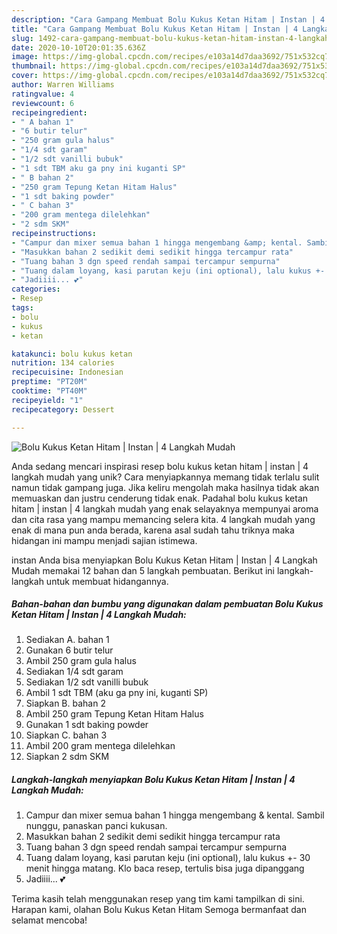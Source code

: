 ```yaml
---
description: "Cara Gampang Membuat Bolu Kukus Ketan Hitam | Instan | 4 Langkah Mudah, Sempurna"
title: "Cara Gampang Membuat Bolu Kukus Ketan Hitam | Instan | 4 Langkah Mudah, Sempurna"
slug: 1492-cara-gampang-membuat-bolu-kukus-ketan-hitam-instan-4-langkah-mudah-sempurna
date: 2020-10-10T20:01:35.636Z
image: https://img-global.cpcdn.com/recipes/e103a14d7daa3692/751x532cq70/bolu-kukus-ketan-hitam-instan-4-langkah-mudah-foto-resep-utama.jpg
thumbnail: https://img-global.cpcdn.com/recipes/e103a14d7daa3692/751x532cq70/bolu-kukus-ketan-hitam-instan-4-langkah-mudah-foto-resep-utama.jpg
cover: https://img-global.cpcdn.com/recipes/e103a14d7daa3692/751x532cq70/bolu-kukus-ketan-hitam-instan-4-langkah-mudah-foto-resep-utama.jpg
author: Warren Williams
ratingvalue: 4
reviewcount: 6
recipeingredient:
- " A bahan 1"
- "6 butir telur"
- "250 gram gula halus"
- "1/4 sdt garam"
- "1/2 sdt vanilli bubuk"
- "1 sdt TBM aku ga pny ini kuganti SP"
- " B bahan 2"
- "250 gram Tepung Ketan Hitam Halus"
- "1 sdt baking powder"
- " C bahan 3"
- "200 gram mentega dilelehkan"
- "2 sdm SKM"
recipeinstructions:
- "Campur dan mixer semua bahan 1 hingga mengembang &amp; kental. Sambil nunggu, panaskan panci kukusan."
- "Masukkan bahan 2 sedikit demi sedikit hingga tercampur rata"
- "Tuang bahan 3 dgn speed rendah sampai tercampur sempurna"
- "Tuang dalam loyang, kasi parutan keju (ini optional), lalu kukus +- 30 menit hingga matang. Klo baca resep, tertulis bisa juga dipanggang"
- "Jadiiii... 💕"
categories:
- Resep
tags:
- bolu
- kukus
- ketan

katakunci: bolu kukus ketan 
nutrition: 134 calories
recipecuisine: Indonesian
preptime: "PT20M"
cooktime: "PT40M"
recipeyield: "1"
recipecategory: Dessert

---
```



![Bolu Kukus Ketan Hitam | Instan | 4 Langkah Mudah](https://img-global.cpcdn.com/recipes/e103a14d7daa3692/751x532cq70/bolu-kukus-ketan-hitam-instan-4-langkah-mudah-foto-resep-utama.jpg)

Anda sedang mencari inspirasi resep bolu kukus ketan hitam | instan | 4 langkah mudah yang unik? Cara menyiapkannya memang tidak terlalu sulit namun tidak gampang juga. Jika keliru mengolah maka hasilnya tidak akan memuaskan dan justru cenderung tidak enak. Padahal bolu kukus ketan hitam | instan | 4 langkah mudah yang enak selayaknya mempunyai aroma dan cita rasa yang mampu memancing selera kita.
 4 langkah mudah yang enak di mana pun anda berada, karena asal sudah tahu triknya maka hidangan ini mampu menjadi sajian istimewa.


 instan  Anda bisa menyiapkan Bolu Kukus Ketan Hitam | Instan | 4 Langkah Mudah memakai 12 bahan dan 5 langkah pembuatan. Berikut ini langkah-langkah untuk membuat hidangannya.

<!--inarticleads1-->

##### Bahan-bahan dan bumbu yang digunakan dalam pembuatan Bolu Kukus Ketan Hitam | Instan | 4 Langkah Mudah:

1. Sediakan  A. bahan 1
1. Gunakan 6 butir telur
1. Ambil 250 gram gula halus
1. Sediakan 1/4 sdt garam
1. Sediakan 1/2 sdt vanilli bubuk
1. Ambil 1 sdt TBM (aku ga pny ini, kuganti SP)
1. Siapkan  B. bahan 2
1. Ambil 250 gram Tepung Ketan Hitam Halus
1. Gunakan 1 sdt baking powder
1. Siapkan  C. bahan 3
1. Ambil 200 gram mentega dilelehkan
1. Siapkan 2 sdm SKM




<!--inarticleads2-->

##### Langkah-langkah menyiapkan Bolu Kukus Ketan Hitam | Instan | 4 Langkah Mudah:

1. Campur dan mixer semua bahan 1 hingga mengembang &amp; kental. Sambil nunggu, panaskan panci kukusan.
1. Masukkan bahan 2 sedikit demi sedikit hingga tercampur rata
1. Tuang bahan 3 dgn speed rendah sampai tercampur sempurna
1. Tuang dalam loyang, kasi parutan keju (ini optional), lalu kukus +- 30 menit hingga matang. Klo baca resep, tertulis bisa juga dipanggang
1. Jadiiii... 💕




Terima kasih telah menggunakan resep yang tim kami tampilkan di sini. Harapan kami, olahan Bolu Kukus Ketan Hitam  Semoga bermanfaat dan selamat mencoba!
